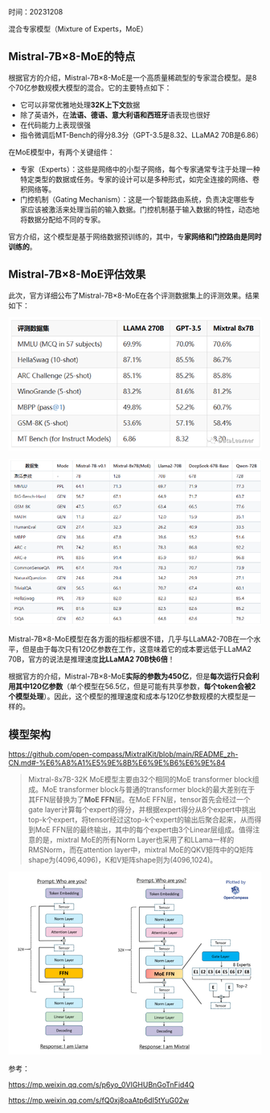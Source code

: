 时间：20231208

混合专家模型（Mixture of Experts，MoE）

## Mistral-7B×8-MoE的特点

根据官方的介绍，Mistral-7B×8-MoE是一个高质量稀疏型的专家混合模型。是8个70亿参数规模大模型的混合。它的主要特点如下：

- 它可以非常优雅地处理**32K上下文**数据
- 除了英语外，在**法语、德语、意大利语和西班牙**语表现也很好
- 在代码能力上表现很强
- 指令微调后MT-Bench的得分8.3分（GPT-3.5是8.32、LLaMA2 70B是6.86）

在MoE模型中，有两个关键组件：

- 专家（Experts）：这些是网络中的小型子网络，每个专家通常专注于处理一种特定类型的数据或任务。专家的设计可以是多种形式，如完全连接的网络、卷积网络等。
- 门控机制（Gating Mechanism）：这是一个智能路由系统，负责决定哪些专家应该被激活来处理当前的输入数据。门控机制基于输入数据的特性，动态地将数据分配给不同的专家。

官方介绍，这个模型是基于网络数据预训练的，其中，专**家网络和门控路由是同时训练的**。



## Mistral-7B×8-MoE评估效果

此次，官方详细公布了Mistral-7B×8-MoE在各个评测数据集上的评测效果。结果如下：

![image-20231212113350193](images/image-20231212113350193.png)

![image-20231212114056759](images/image-20231212114056759.png)

Mistral-7B×8-MoE模型在各方面的指标都很不错，几乎与LLaMA2-70B在一个水平，但是由于每次只有120亿参数在工作，这意味着它的成本要远低于LLaMA2 70B，官方的说法是推理速度**比LLaMA2 70B快6倍**！



根据官方的介绍，Mistral-7B×8-MoE**实际的参数为450亿**，但是**每次运行只会利用其中120亿参数**（单个模型在56.5亿，但是可能有共享参数，**每个token会被2个模型处理**）。因此，这个模型的推理速度和成本与120亿参数规模的大模型是一样的。



## 模型架构

https://github.com/open-compass/MixtralKit/blob/main/README_zh-CN.md#-%E6%A8%A1%E5%9E%8B%E6%9E%B6%E6%9E%84



> Mixtral-8x7B-32K MoE模型主要由32个相同的MoE transformer block组成。MoE transformer block与普通的transformer block的最大差别在于其FFN层替换为了**MoE FFN**层。在MoE FFN层，tensor首先会经过一个gate layer计算每个expert的得分，并根据expert得分从8个expert中挑出top-k个expert，将tensor经过这top-k个expert的输出后聚合起来，从而得到MoE FFN层的最终输出，其中的每个expert由3个Linear层组成。值得注意的是，mixtral MoE的所有Norm Layer也采用了和LLama一样的RMSNorm，而在attention layer中，mixtral MoE的QKV矩阵中的Q矩阵shape为(4096,4096)，K和V矩阵shape则为(4096,1024)。

![image-20231212114618463](images/image-20231212114618463.png)



参考：

https://mp.weixin.qq.com/s/p6yo_0VIGHUBnGoTnFid4Q

https://mp.weixin.qq.com/s/fQ0xj8oaAtp6dI5tYuG02w